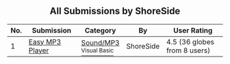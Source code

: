 ﻿<div align="center">

## All Submissions by ShoreSide

</div>

No.  | Submission | Category | By   | User Rating
---- | ---------- | -------- | ---- | -----------
1 | [Easy MP3 Player<br />](https://github.com/Planet-Source-Code/shoreside-easy-mp3-player__1-11232) | [Sound/MP3<br /><sup>Visual Basic</sup>](../ByCategory/sound-mp3__1-45.md) | ShoreSide | 4.5 (36 globes from 8 users)
